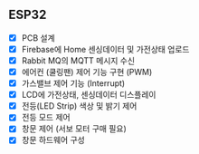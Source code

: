 ## ESP32

- [X] PCB 설계
- [X] Firebase에 Home 센싱데이터 및 가전상태 업로드
- [X] Rabbit MQ의 MQTT 메시지 수신
- [X] 에어컨 (쿨링팬) 제어 기능 구현 (PWM)
- [X] 가스밸브 제어 기능 (Interrupt)
- [X] LCD에 가전상태, 센싱데이터 디스플레이
- [X] 전등(LED Strip) 색상 및 밝기 제어
- [X] 전등 모드 제어
- [X] 창문 제어 (서보 모터 구매 필요)
- [X] 창문 하드웨어 구성
